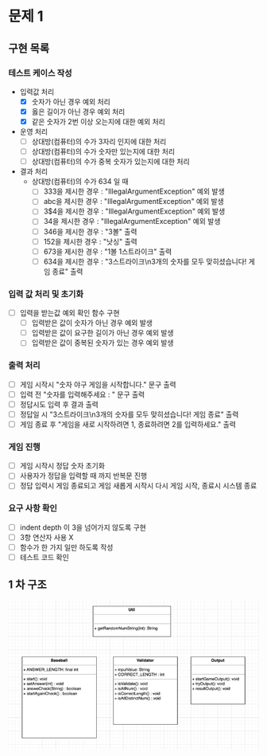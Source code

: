 # 문제 1
## 구현 목록
### 테스트 케이스 작성
* 입력값 처리
  - [X] 숫자가 아닌 경우 예외 처리 
  - [X] 옳은 길이가 아닌 경우 예외 처리
  - [X] 같은 숫자가 2번 이상 오는지에 대한 예외 처리
* 운영 처리
  - [ ]  상대방(컴퓨터)의 수가 3자리 인지에 대한 처리
  - [ ]  상대방(컴퓨터)의 수가 숫자만 있는지에 대한 처리
  - [ ]  상대방(컴퓨터)의 수가 중복 숫자가 있는지에 대한 처리
* 결과 처리
  * 상대방(컴퓨터)의 수가 634 일 때
    - [ ] 333을 제시한 경우 : "IllegalArgumentException" 예외 발생
    - [ ] abc을 제시한 경우 : "IllegalArgumentException" 예외 발생
    - [ ] 3$4을 제시한 경우 : "IllegalArgumentException" 예외 발생
    - [ ] 34을 제시한 경우 : "IllegalArgumentException" 예외 발생
    - [ ] 346을 제시한 경우 : "3볼" 출력
    - [ ] 152을 제시한 경우 : "낫싱" 출력
    - [ ] 673을 제시한 경우 : "1볼 1스트라이크" 출력
    - [ ] 634을 제시한 경우 : "3스트라이크\n3개의 숫자를 모두 맞히셨습니다! 게임 종료" 출력

### 입력 값 처리 및 초기화
- [ ] 입력을 받는값 예외 확인 함수 구현
  - [ ] 입력받은 값이 숫자가 아닌 경우 예외 발생
  - [ ] 입력받은 값이 요구한 길이가 아닌 경우 예외 발생
  - [ ] 입력받은 값이 중복된 숫자가 있는 경우 예외 발생
### 출력 처리
- [ ] 게임 시작시 "숫자 야구 게임을 시작합니다." 문구 출력
- [ ] 입력 전 "숫자를 입력해주세요 : " 문구 출력
- [ ] 정답시도 입력 후 결과 출력
- [ ] 정답일 시  "3스트라이크\n3개의 숫자를 모두 맞히셨습니다! 게임 종료" 출력
- [ ] 게임 종료 후 "게임을 새로 시작하려면 1, 종료하려면 2를 입력하세요." 출력
### 게임 진행
- [ ] 게임 시작시 정답 숫자 초기화
- [ ] 사용자가 정답을 입력할 때 까지 반복문 진행
- [ ] 정답 입력시 게임 종료되고 게임 새롭게 시작시 다시 게임 시작, 종료시 시스템 종료
### 요구 사항 확인
- [ ] indent depth 이 3을 넘어가지 않도록 구현
- [ ] 3항 연산자 사용 X
- [ ] 함수가 한 가지 일만 하도록 작성
- [ ] 테스트 코드 확인

## 1 차 구조
![img.png](img.png)